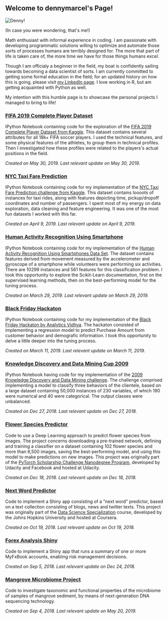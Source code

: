## Welcome to dennymarcel's Page!

![Denny!](https://avatars3.githubusercontent.com/u/12802916?s=150)

(In case you were wondering, that's me!)

Math enthusiast with informal experience in coding. I am passionate with developing programmatic solutions willing to optimize and automate those sorts of processes humans are terribly designed for. The more that part of life is taken care of, the more time we have for those things humans excel. 

Though I am officialy a beginner in the field, my boat is confidently sailing towards becoming a data scientist of sorts. I am currently committed to getting some formal education in the field; for an updated history on how this is going, please visit [my LinkedIn page](https://www.linkedin.com/in/denny-seccon-7168355a/). I love working in R, but am getting acquainted with Python as well.

My intention with this humble page is to showcase the personal projects I managed to bring to life!

### [FIFA 2019 Complete Player Dataset](https://github.com/dennymarcels/FIFA2019CompletePlayerDataset)
IPython Notebook containing code for the exploration of the [FIFA 2019 Complete Player Dataset from Kaggle](https://www.kaggle.com/karangadiya/fifa19). This dataset contains several attributes for all 18k+ FIFA soccer players. I used the technical features, and some physical features of the athletes, to group them in technical profiles. Then I investigated how these profiles were related to the players's actual positions in the field.

*Created on May 30, 2019. Last relevant update on May 30, 2019.*

### [NYC Taxi Fare Prediction](https://dennymarcels.github.io/NYCTaxiFarePrediction/)
IPython Notebook containing code for my implementation of the [NYC Taxi Fare Prediction challenge from Kaggle](kaggle.com/c/new-york-city-taxi-fare-prediction). This dataset contains loooots of instances for taxi rides, along with features depicting time, pickup/dropoff coordinates and number of passengers. I spent most of my energy on data exploration, data cleaning and feature engineering. It was one of the most fun datasets I worked with this far.

*Created on April 9, 2019. Last relevant update on April 9, 2019.*

### [Human Activity Recognition Using Smartphone](https://dennymarcels.github.io/HumanActivityRecognition/)
IPython Notebook containing code for my implementation of the [Human Activity Recognition Using Smartphones Data Set](http://archive.ics.uci.edu/ml/datasets/Human+Activity+Recognition+Using+Smartphones). The dataset contains features derived from movement measured by the accelerometer and gyroscope of a smartphone while volunteers were performing six activities. There are 10299 instances and 561 features for this classification problem. I took this opportunity to explore the Scikit-Learn documentation, first on the supervised learning methods, then on the best-performing model for the tuning process.

*Created on March 29, 2019. Last relevant update on March 29, 2019.*

### [Black Friday Hackaton](https://dennymarcels.github.io/BlackFridayHackaton/)
IPython Notebook containing code for my implementation of the [Black Friday Hackaton by Analytics Vidhya](https://datahack.analyticsvidhya.com/contest/black-friday/). The hackaton consisted of implementing a regression model to predict Purchase Amount from customer behavior and demografic information. I took this opportunity to delve a little deeper into the tuning process.

*Created on March 11, 2019. Last relevant update on March 11, 2019.*

### [Knowledge Discovery and Data Mining Cup 2009](https://dennymarcels.github.io/KDDCup2009/)
IPython Notebook having code for my implementation of the [2009 Knowledge Discovery and Data Mining challenge](https://www.kdd.org/kdd-cup/view/kdd-cup-2009). The challenge comprised implementing a model to classify three behaviors of the clientele, based on a large dataset containing 50,000 instances of 230 variables, of which 190 were numerical and 40 were categorical. The output classes were unbalanced.

*Created on Dec 27, 2018. Last relevant update on Dec 27, 2018.*

### [Flower Species Predictor](https://dennymarcels.github.io/FlowerSpeciesPredictor/)
Code to use a Deep Learning approach to predict flower species from images. The project concerns downloading a pre-trained network, defining and training a classifier on a dataset containing 102 flower species and more than 6,500 images, saving the best-performing model, and using this model to make predictions on new images. This project was originally part of the [PyTorch Scholarship Challenge Nanodegree Program](https://br.udacity.com/facebook-pytorch-scholarship), developed by Udacity and Facebook and hosted at Udacity.

*Created on Dec 18, 2018. Last relevant update on Dec 18, 2018.*

### [Next Word Predictor](https://dennymarcels.github.io/NextWordPredictor/)
Code to implement a Shiny app consisting of a "next word" predictor, based on a text collection consisting of blogs, news and twitter texts. This project was originally part of the [Data Science Specialization](https://www.coursera.org/specializations/jhu-data-science) course, developed by the Johns Hopkins University and hosted at Coursera.

*Created on Oct 19, 2018. Last relevant update on Oct 19, 2018.*

### [Forex Analysis Shiny](https://dennymarcels.github.io/ForexAnalysisShiny/)
Code to implement a Shiny app that runs a summary of one or more MyFxBook accounts, enabling risk management decisions.

*Created on Sep 5, 2018. Last relevant update on Dec 24, 2018.*

### [Mangrove Microbiome Project](https://dennymarcels.github.io/MangroveMicrobiomeProject/)
Code to investigate taxonomic and functional properties of the microbiome of samples of mangrove sediment, by means of next-generation DNA sequencing technology.

*Created on Sep 4, 2018. Last relevant update on May 20, 2019.*
